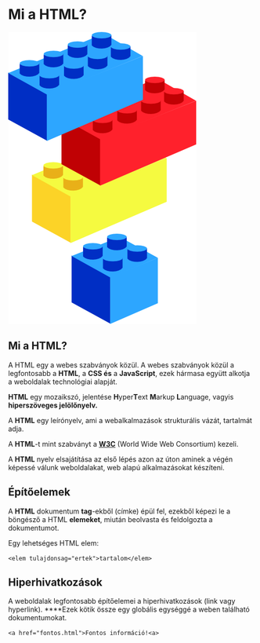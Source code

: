 # Mi a HTML?

![](../.gitbook/assets/lego-block-art-hi.png)

## Mi a HTML?

A HTML egy a webes szabványok közül. A webes szabványok közül a legfontosabb a **HTML**, a **CSS és** a **JavaScript**, ezek hármasa együtt alkotja a weboldalak technológiai alapját.

**HTML** egy mozaikszó, jelentése **H**yper**T**ext **M**arkup **L**anguage, vagyis **hiperszöveges jelölőnyelv.**

A **HTML** egy leírónyelv, ami a webalkalmazások strukturális vázát, tartalmát adja.

A **HTML**-t mint szabványt a [**W3C**](https://hu.wikipedia.org/wiki/W3C) \(World Wide Web Consortium\) kezeli.

A **HTML** nyelv elsajátítása az első lépés azon az úton aminek a végén képessé válunk weboldalakat, web alapú alkalmazásokat készíteni.

## Építőelemek

A **HTML** dokumentum **tag**-ekből \(címke\) épül fel, ezekből képezi le a böngésző a HTML **elemeket**, miután beolvasta és feldolgozta a dokumentumot. 

Egy lehetséges HTML elem:

```markup
<elem tulajdonsag="ertek">tartalom</elem>
```

## **Hiperhivatkozások**

A weboldalak legfontosabb építőelemei a hiperhivatkozások \(link vagy hyperlink\). ****Ezek kötik össze egy globális egységgé a weben található dokumentumokat.

```markup
<a href="fontos.html">Fontos információ!<a>
```



